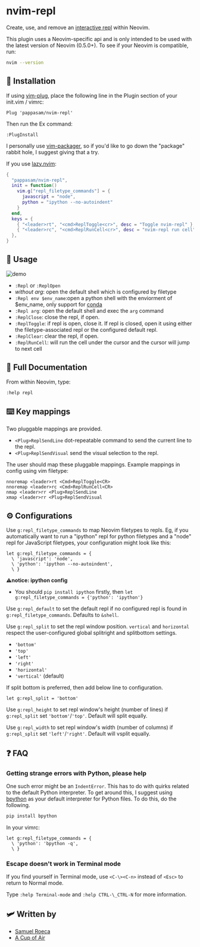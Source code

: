# nvim-repl

Create, use, and remove an [interactive repl](https://en.wikipedia.org/wiki/Read%E2%80%93eval%E2%80%93print_loop) within Neovim.

This plugin uses a Neovim-specific api and is only intended to be used with the latest version of Neovim (0.5.0+). To see if your Neovim is compatible, run:

```bash
nvim --version
```

## :tea: Installation

If using [vim-plug](https://github.com/junegunn/vim-plug), place the following line in the Plugin section of your init.vim / vimrc:

```vim
Plug 'pappasam/nvim-repl'
```

Then run the Ex command:

```vim
:PlugInstall
```

I personally use [vim-packager](https://github.com/kristijanhusak/vim-packager), so if you'd like to go down the "package" rabbit hole, I suggest giving that a try.

If you use [lazy.nvim](https://github.com/folke/lazy.nvim):

```lua
{
  "pappasam/nvim-repl",
  init = function()
    vim.g["repl_filetype_commands"] = {
      javascript = "node",
      python = "ipython --no-autoindent"
    }
  end,
  keys = {
    { "<leader>rt", "<cmd>ReplToggle<cr>", desc = "Toggle nvim-repl" },
    { "<leader>rc", "<cmd>ReplRunCell<cr>", desc = "nvim-repl run cell" },
  },
}
```

## :toolbox: Usage

![demo](images/nvim-repl-demo.gif)

- `:Repl` or `:ReplOpen`
- _without arg_: open the default shell which is configured by filetype
- `:Repl env $env_name`:open a python shell with the enviorment of $env_name, only support for [conda](https://www.anaconda.com/)
- `:Repl arg`: open the default shell and exec the `arg` command
- `:ReplClose`: close the repl, if open.
- `:ReplToggle`: if repl is open, close it. If repl is closed, open it using either the filetype-associated repl or the configured default repl.
- `:ReplClear`: clear the repl, if open.
- `:ReplRunCell`: will run the cell under the cursor and the cursor will jump to next cell

## :book: Full Documentation

From within Neovim, type:

```vim
:help repl
```

## :keyboard: Key mappings

Two pluggable mappings are provided.

- `<Plug>ReplSendLine` dot-repeatable command to send the current line to the repl.
- `<Plug>ReplSendVisual` send the visual selection to the repl.

The user should map these pluggable mappings. Example mappings in config using vim filetype:

```vim
nnoremap <leader>rt <Cmd>ReplToggle<CR>
nnoremap <leader>rc <Cmd>ReplRunCell<CR>
nmap <leader>rr <Plug>ReplSendLine
xmap <leader>rr <Plug>ReplSendVisual
```

## :gear: Configurations

Use `g:repl_filetype_commands` to map Neovim filetypes to repls. Eg, if you automatically want to run a "ipython" repl for python filetypes and a "node" repl for JavaScript filetypes, your configuration might look like this:

```vim
let g:repl_filetype_commands = {
  \ 'javascript': 'node',
  \ 'python': 'ipython --no-autoindent',
  \ }
```

**:warning:notice: ipython config**

- You should `pip install ipython` firstly, then `let g:repl_filetype_commands = {'python': 'ipython'}`

Use `g:repl_default` to set the default repl if no configured repl is found in `g:repl_filetype_commands`. Defaults to `&shell`.

Use `g:repl_split` to set the repl window position. `vertical` and `horizontal` respect the user-configured global splitright and splitbottom settings.

- `'bottom'`
- `'top'`
- `'left'`
- `'right'`
- `'horizontal'`
- `'vertical'` (default)

If split bottom is preferred, then add below line to configuration.

```vim
let g:repl_split = 'bottom'
```

Use `g:repl_height` to set repl window's height (number of lines) if `g:repl_split` set `'bottom'`/`'top'`. Default will split equally.

Use `g:repl_width` to set repl window's width (number of columns) if `g:repl_split` set `'left'`/`'right'`. Default will vsplit equally.

## :question: FAQ

### Getting strange errors with Python, please help

One such error might be an `IndentError`. This has to do with quirks related to the default Python interpreter. To get around this, I suggest using [bpython](https://github.com/bpython/bpython) as your default interpreter for Python files. To do this, do the following.

```bash
pip install bpython
```

In your vimrc:

```vim
let g:repl_filetype_commands = {
  \ 'python': 'bpython -q',
  \ }
```

### Escape doesn't work in Terminal mode

If you find yourself in Terminal mode, use `<C-\><C-n>` instead of `<Esc>` to return to Normal mode.

Type `:help Terminal-mode` and `:help CTRL-\_CTRL-N` for more information.

## :small_airplane: Written by

- [Samuel Roeca](https://samroeca.com/)
- [A Cup of Air](https://acupofair.github.io/)
